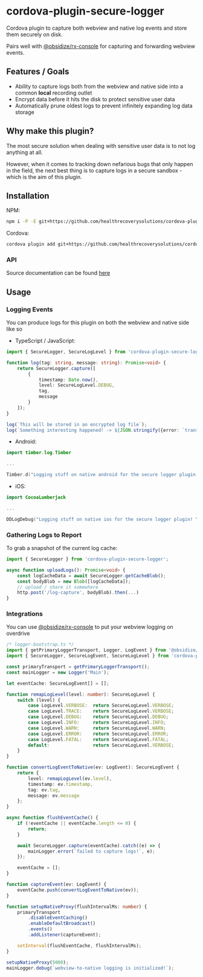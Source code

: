 # cordova-plugin-secure-logger

Cordova plugin to capture both webview and native log events and store them securely on disk.

Pairs well with [@obsidize/rx-console](https://www.npmjs.com/package/@obsidize/rx-console)
for capturing and forwarding webview events.

## Features / Goals

- Ability to capture logs both from the webview and native side into a common **local** recording outlet
- Encrypt data before it hits the disk to protect sensitive user data
- Automatically prune oldest logs to prevent infinitely expanding log data storage

## Why make this plugin?

The most secure solution when dealing with sensitive user data is to not log anything at all.

However, when it comes to tracking down nefarious bugs that only happen in the field, the next
best thing is to capture logs in a secure sandbox - which is the aim of this plugin.

## Installation

NPM:

```bash
npm i -P -E git+https://github.com/healthrecoverysolutions/cordova-plugin-secure-logger.git#1.0.0
```

Cordova:

```bash
cordova plugin add git+https://github.com/healthrecoverysolutions/cordova-plugin-secure-logger.git#1.0.0
```

### API

Source documentation can be found [here](https://healthrecoverysolutions.github.io/cordova-plugin-secure-logger/)

## Usage

### Logging Events

You can produce logs for this plugin on both the webview and native side like so

- TypeScript / JavaScript:

```typescript
import { SecureLogger, SecureLogLevel } from 'cordova-plugin-secure-logger';

function log(tag: string, message: string): Promise<void> {
    return SecureLogger.capture([
        {
            timestamp: Date.now(),
            level: SecureLogLevel.DEBUG,
            tag,
            message
        }
    ]);
}

log(`This will be stored in an encrypted log file`);
log(`Something interesting happened! -> ${JSON.stringify({error: `transfunctioner stopped combobulating`})}`)
```

- Android:

```kotlin
import timber.log.Timber

...

Timber.d("Logging stuff on native android for the secure logger plugin! Yay native logs!")
```

- iOS:

```swift
import CocoaLumberjack

...

DDLogDebug("Logging stuff on native ios for the secure logger plugin! Yay native logs!")
```

### Gathering Logs to Report

To grab a snapshot of the current log cache:

```typescript
import { SecureLogger } from 'cordova-plugin-secure-logger';

async function uploadLogs(): Promise<void> {
    const logCacheData = await SecureLogger.getCacheBlob();
    const bodyBlob = new Blob([logCacheData]);
    // upload / share it somewhere
    http.post('/log-capture', bodyBlob).then(...)
}
```

### Integrations

You can use [@obsidize/rx-console](https://www.npmjs.com/package/@obsidize/rx-console) to put your webview logging on overdrive

```typescript
/* logger-bootstrap.ts */
import { getPrimaryLoggerTransport, Logger, LogEvent } from '@obsidize/rx-console';
import { SecureLogger, SecureLogEvent, SecureLogLevel } from 'cordova-plugin-secure-logger';

const primaryTransport = getPrimaryLoggerTransport();
const mainLogger = new Logger('Main');

let eventCache: SecureLogEvent[] = [];

function remapLogLevel(level: number): SecureLogLevel {
    switch (level) {
        case LogLevel.VERBOSE:  return SecureLogLevel.VERBOSE;
        case LogLevel.TRACE:    return SecureLogLevel.VERBOSE;
        case LogLevel.DEBUG:    return SecureLogLevel.DEBUG;
        case LogLevel.INFO:     return SecureLogLevel.INFO;
        case LogLevel.WARN:     return SecureLogLevel.WARN;
        case LogLevel.ERROR:    return SecureLogLevel.ERROR;
        case LogLevel.FATAL:    return SecureLogLevel.FATAL;
        default:                return SecureLogLevel.VERBOSE;
    }
}

function convertLogEventToNative(ev: LogEvent): SecureLogEvent {
    return {
        level: remapLogLevel(ev.level),
        timestamp: ev.timestamp,
        tag: ev.tag,
        message: ev.message
    };
}

async function flushEventCache() {
    if (!eventCache || eventCache.length <= 0) {
        return;
    }

    await SecureLogger.capture(eventCache).catch((e) => {
        mainLogger.error(`failed to capture logs!`, e);
    });

    eventCache = [];
}

function captureEvent(ev: LogEvent) {
    eventCache.push(convertLogEventToNative(ev));
}

function setupNativeProxy(flushIntervalMs: number) {
    primaryTransport
        .disableEventCaching()
        .enableDefaultBroadcast()
        .events()
        .addListener(captureEvent);

    setInterval(flushEventCache, flushIntervalMs);
}

setupNativeProxy(5000);
mainLogger.debug(`webview-to-native logging is initialized!`);
```